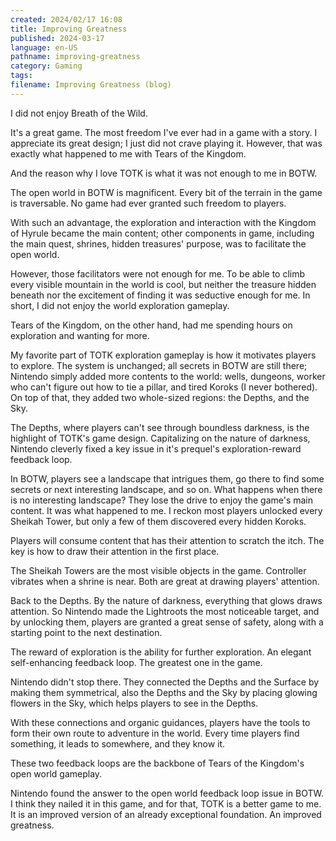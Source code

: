 ```yaml
---
created: 2024/02/17 16:08
title: Improving Greatness
published: 2024-03-17
language: en-US
pathname: improving-greatness
category: Gaming
tags: 
filename: Improving Greatness (blog)
---
```

I did not enjoy Breath of the Wild.

It's a great game. The most freedom I've ever had in a game with a story. I appreciate its great design; I just did not crave playing it.
However, that was exactly what happened to me with Tears of the Kingdom.

And the reason why I love TOTK is what it was not enough to me in BOTW.

The open world in BOTW is magnificent. Every bit of the terrain in the game is traversable. No game had ever granted such freedom to players. 

With such an advantage, the exploration and interaction with the Kingdom of Hyrule became the main content; other components in game, including the main quest, shrines, hidden treasures' purpose, was to facilitate the open world.

However, those facilitators were not enough for me. To be able to climb every visible mountain in the world is cool, but neither the treasure hidden beneath nor the excitement of finding it was seductive enough for me. In short, I did not enjoy the world exploration gameplay.

Tears of the Kingdom, on the other hand, had me spending hours on exploration and wanting for more.

My favorite part of TOTK exploration gameplay is how it motivates players to explore. The system is unchanged; all secrets in BOTW are still there; Nintendo simply added more contents to the world: wells, dungeons, worker who can't figure out how to tie a pillar, and tired Koroks (I never bothered). On top of that, they added two whole-sized regions: the Depths, and the Sky.

The Depths, where players can't see through boundless darkness, is the highlight of TOTK's game design. Capitalizing on the nature of darkness, Nintendo cleverly fixed a key issue in it's prequel's exploration-reward feedback loop.

In BOTW, players see a landscape that intrigues them, go there to find some secrets or next interesting landscape, and so on. What happens when there is no interesting landscape? They lose the drive to enjoy the game's main content. It was what happened to me. I reckon most players unlocked every Sheikah Tower, but only a few of them discovered every hidden Koroks.

Players will consume content that has their attention to scratch the itch. The key is how to draw their attention in the first place.

The Sheikah Towers are the most visible objects in the game. Controller vibrates when a shrine is near. Both are great at drawing players' attention.

Back to the Depths. By the nature of darkness, everything that glows draws attention. So Nintendo made the Lightroots the most noticeable target, and by unlocking them, players are granted a great sense of safety, along with a starting point to the next destination.

The reward of exploration is the ability for further exploration. An elegant self-enhancing feedback loop. The greatest one in the game.

Nintendo didn't stop there. They connected the Depths and the Surface by making them symmetrical, also the Depths and the Sky by placing glowing flowers in the Sky, which helps players to see in the Depths.

With these connections and organic guidances, players have the tools to form their own route to adventure in the world. Every time players find something, it leads to somewhere, and they know it.

These two feedback loops are the backbone of Tears of the Kingdom's open world gameplay.

Nintendo found the answer to the open world feedback loop issue in BOTW. I think they nailed it in this game, and for that, TOTK is a better game to me. It is an improved version of an already exceptional foundation. An improved greatness.
